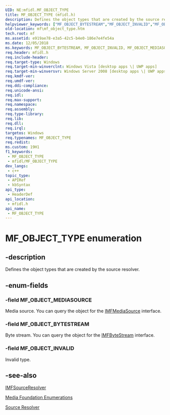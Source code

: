 ```yaml
---
UID: NE:mfidl.MF_OBJECT_TYPE
title: MF_OBJECT_TYPE (mfidl.h)
description: Defines the object types that are created by the source resolver.
helpviewer_keywords: ["MF_OBJECT_BYTESTREAM","MF_OBJECT_INVALID","MF_OBJECT_MEDIASOURCE","MF_OBJECT_TYPE","MF_OBJECT_TYPE enumeration [Media Foundation]","e919ae78-e3a5-42c5-b4e0-186e7e4fe54a","mf.mf_object_type","mfidl/MF_OBJECT_BYTESTREAM","mfidl/MF_OBJECT_INVALID","mfidl/MF_OBJECT_MEDIASOURCE","mfidl/MF_OBJECT_TYPE"]
old-location: mf\mf_object_type.htm
tech.root: mf
ms.assetid: e919ae78-e3a5-42c5-b4e0-186e7e4fe54a
ms.date: 12/05/2018
ms.keywords: MF_OBJECT_BYTESTREAM, MF_OBJECT_INVALID, MF_OBJECT_MEDIASOURCE, MF_OBJECT_TYPE, MF_OBJECT_TYPE enumeration [Media Foundation], e919ae78-e3a5-42c5-b4e0-186e7e4fe54a, mf.mf_object_type, mfidl/MF_OBJECT_BYTESTREAM, mfidl/MF_OBJECT_INVALID, mfidl/MF_OBJECT_MEDIASOURCE, mfidl/MF_OBJECT_TYPE
req.header: mfidl.h
req.include-header: 
req.target-type: Windows
req.target-min-winverclnt: Windows Vista [desktop apps \| UWP apps]
req.target-min-winversvr: Windows Server 2008 [desktop apps \| UWP apps]
req.kmdf-ver: 
req.umdf-ver: 
req.ddi-compliance: 
req.unicode-ansi: 
req.idl: 
req.max-support: 
req.namespace: 
req.assembly: 
req.type-library: 
req.lib: 
req.dll: 
req.irql: 
targetos: Windows
req.typenames: MF_OBJECT_TYPE
req.redist: 
ms.custom: 19H1
f1_keywords:
 - MF_OBJECT_TYPE
 - mfidl/MF_OBJECT_TYPE
dev_langs:
 - c++
topic_type:
 - APIRef
 - kbSyntax
api_type:
 - HeaderDef
api_location:
 - mfidl.h
api_name:
 - MF_OBJECT_TYPE
---
```


# MF_OBJECT_TYPE enumeration


## -description

Defines the object types that are created by the source resolver.

## -enum-fields

### -field MF_OBJECT_MEDIASOURCE

Media source. You can query the object for the <a href="/windows/desktop/api/mfidl/nn-mfidl-imfmediasource">IMFMediaSource</a> interface.

### -field MF_OBJECT_BYTESTREAM

Byte stream. You can query the object for the <a href="/windows/desktop/api/mfobjects/nn-mfobjects-imfbytestream">IMFByteStream</a> interface.

### -field MF_OBJECT_INVALID

Invalid type.

## -see-also

<a href="/windows/desktop/api/mfidl/nn-mfidl-imfsourceresolver">IMFSourceResolver</a>



<a href="/windows/desktop/medfound/media-foundation-enumerations">Media Foundation Enumerations</a>



<a href="/windows/desktop/medfound/source-resolver">Source Resolver</a>